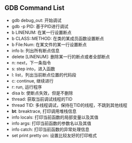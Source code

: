 ## GDB Command List
  * gdb debug_out: 开始调试
  * gdb -p PID: 基于PID进行调试
  * b LINENUM: 在某一行设置断点
  * b CLASS::METHOD: 在类的某成员函数设置断点
  * b File:Num: 在某文件的某一行设置断点
  * info b: 列出所有断点信息
  * delete \[LINENUM\]: 删除某一行的断点或者全部断点
  * n: next，下一条指令
  * s: step into，进入函数
  * l: list，列出当前断点位置的代码段
  * c: continue, 继续进行
  * r: run, 运行程序
  * disa b: 使断点失效，但是不删除
  * thread: 获取当前调试线程的TID
  * thread TID: 多线程调试，保持在TID的线程，不跳到其他线程
  * **bt**: breaktrace, 打印调用堆栈信息
  * info locals: 打印当前函数的局部变量以及其值
  * info args: 打印当前函数的参数名以及其值
  * info catch: 打印当前函数的异常处理信息
  * set print pretty on: 设置比较友好的打印格式
